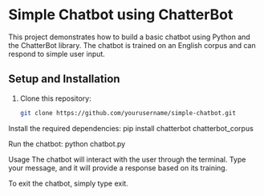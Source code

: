 # Simple Chatbot using ChatterBot

This project demonstrates how to build a basic chatbot using Python and the ChatterBot library. The chatbot is trained on an English corpus and can respond to simple user input.

## Setup and Installation

1. Clone this repository:
   ```bash
   git clone https://github.com/yourusername/simple-chatbot.git
   
Install the required dependencies:
pip install chatterbot chatterbot_corpus

Run the chatbot:
python chatbot.py

Usage
The chatbot will interact with the user through the terminal. Type your message, and it will provide a response based on its training.

To exit the chatbot, simply type exit.

